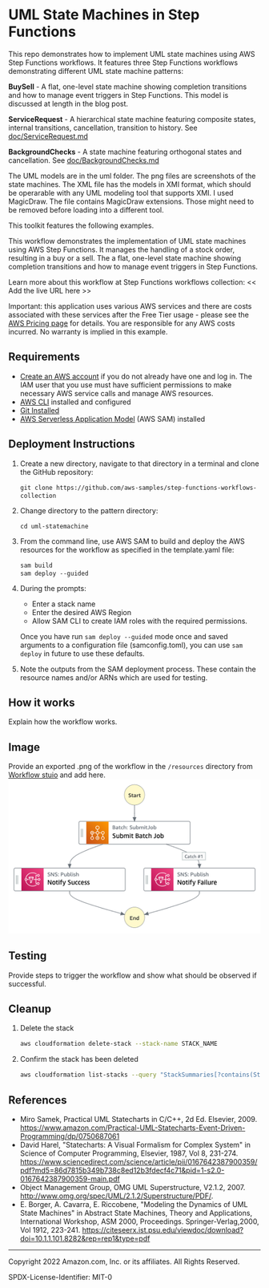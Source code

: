 # UML State Machines in Step Functions

This repo demonstrates how to implement UML state machines using AWS Step Functions workflows. It features three Step Functions workflows demonstrating different UML state machine patterns:

**BuySell** - A flat, one-level state machine showing completion transitions and how to manage event triggers in Step Functions. This model is discussed at length in the blog post.

**ServiceRequest** - A hierarchical state machine featuring composite states, internal transitions, cancellation, transition to history. See [doc/ServiceRequest.md](doc/ServiceRequest.md)

**BackgroundChecks** - A state machine featuring orthogonal states and cancellation. See [doc/BackgroundChecks.md](doc/BackgroundChecks.md)

The UML models are in the uml folder. The png files are screenshots of the state machines. The XML file has the models in XMI format, which should be operarable with any UML modeling tool that supports XMI. I used MagicDraw. The file contains MagicDraw extensions. Those might need to be removed before loading into a different tool.

This toolkit features the following examples. 


This workflow demonstrates the implementation of UML state machines using AWS Step Functions. It manages the handling of a stock order, resulting in a buy or a sell. The a flat, one-level state machine showing completion transitions and how to manage event triggers in Step Functions. 

Learn more about this workflow at Step Functions workflows collection: << Add the live URL here >>

Important: this application uses various AWS services and there are costs associated with these services after the Free Tier usage - please see the [AWS Pricing page](https://aws.amazon.com/pricing/) for details. You are responsible for any AWS costs incurred. No warranty is implied in this example.

## Requirements

* [Create an AWS account](https://portal.aws.amazon.com/gp/aws/developer/registration/index.html) if you do not already have one and log in. The IAM user that you use must have sufficient permissions to make necessary AWS service calls and manage AWS resources.
* [AWS CLI](https://docs.aws.amazon.com/cli/latest/userguide/install-cliv2.html) installed and configured
* [Git Installed](https://git-scm.com/book/en/v2/Getting-Started-Installing-Git)
* [AWS Serverless Application Model](https://docs.aws.amazon.com/serverless-application-model/latest/developerguide/serverless-sam-cli-install.html) (AWS SAM) installed

## Deployment Instructions

1. Create a new directory, navigate to that directory in a terminal and clone the GitHub repository:
    ``` 
    git clone https://github.com/aws-samples/step-functions-workflows-collection
    ```
2. Change directory to the pattern directory:
    ```
    cd uml-statemachine
    ```
3. From the command line, use AWS SAM to build and deploy the AWS resources for the workflow as specified in the template.yaml file:
    ```
    sam build
    sam deploy --guided
    ```
4. During the prompts:
    * Enter a stack name
    * Enter the desired AWS Region
    * Allow SAM CLI to create IAM roles with the required permissions.

    Once you have run `sam deploy --guided` mode once and saved arguments to a configuration file (samconfig.toml), you can use `sam deploy` in future to use these defaults.

5. Note the outputs from the SAM deployment process. These contain the resource names and/or ARNs which are used for testing.

## How it works

Explain how the workflow works.

## Image
Provide an exported .png of the workflow in the `/resources` directory from [Workflow stuio](https://docs.aws.amazon.com/step-functions/latest/dg/workflow-studio.html) and add here.
![image](./resources/statemachine.png)

## Testing

Provide steps to trigger the workflow and show what should be observed if successful.

## Cleanup
 
1. Delete the stack
    ```bash
    aws cloudformation delete-stack --stack-name STACK_NAME
    ```
2. Confirm the stack has been deleted
    ```bash
    aws cloudformation list-stacks --query "StackSummaries[?contains(StackName,'STACK_NAME')].StackStatus"
    ```

## References
- Miro Samek, Practical UML Statecharts in C/C++, 2d Ed. Elsevier, 2009. https://www.amazon.com/Practical-UML-Statecharts-Event-Driven-Programming/dp/0750687061
- David Harel, "Statecharts: A Visual Formalism for Complex System" in Science of Computer Programming, Elsevier, 1987, Vol 8, 231-274. https://www.sciencedirect.com/science/article/pii/0167642387900359/pdf?md5=86d7815b349b738c8ed12b3fdecf4c71&pid=1-s2.0-0167642387900359-main.pdf
- Object Management Group, OMG UML Superstructure, V2.1.2, 2007. http://www.omg.org/spec/UML/2.1.2/Superstructure/PDF/.
- E. Borger, A. Cavarra, E. Riccobene, "Modeling the Dynamics of UML State Machines" in Abstract State Machines, Theory and Applications, International Workshop, ASM 2000, Proceedings. Springer-Verlag,2000, Vol 1912, 223-241. https://citeseerx.ist.psu.edu/viewdoc/download?doi=10.1.1.101.8282&rep=rep1&type=pdf

----
Copyright 2022 Amazon.com, Inc. or its affiliates. All Rights Reserved.

SPDX-License-Identifier: MIT-0
